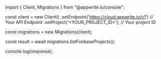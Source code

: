 import { Client, Migrations } from "@appwrite.io/console";

const client = new Client()
    .setEndpoint('https://cloud.appwrite.io/v1') // Your API Endpoint
    .setProject('&lt;YOUR_PROJECT_ID&gt;'); // Your project ID

const migrations = new Migrations(client);

const result = await migrations.listFirebaseProjects();

console.log(response);
